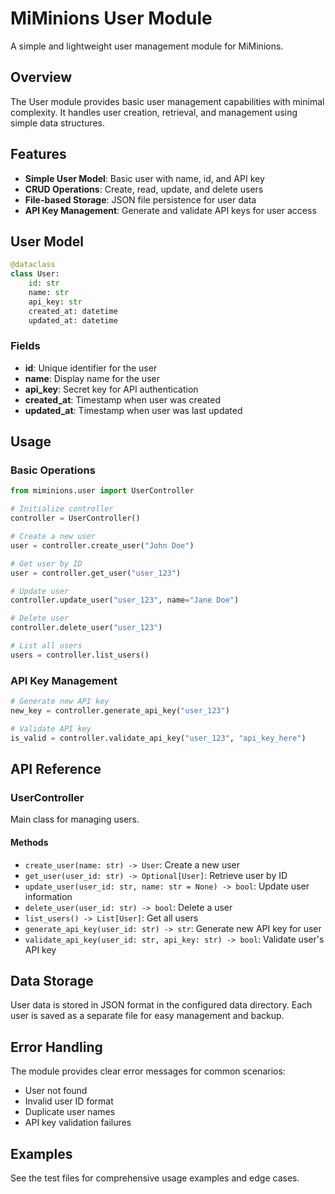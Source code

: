 # MiMinions User Module

A simple and lightweight user management module for MiMinions.

## Overview

The User module provides basic user management capabilities with minimal complexity. It handles user creation, retrieval, and management using simple data structures.

## Features

- **Simple User Model**: Basic user with name, id, and API key
- **CRUD Operations**: Create, read, update, and delete users
- **File-based Storage**: JSON file persistence for user data
- **API Key Management**: Generate and validate API keys for user access

## User Model

```python
@dataclass
class User:
    id: str
    name: str
    api_key: str
    created_at: datetime
    updated_at: datetime
```

### Fields

- **id**: Unique identifier for the user
- **name**: Display name for the user
- **api_key**: Secret key for API authentication
- **created_at**: Timestamp when user was created
- **updated_at**: Timestamp when user was last updated

## Usage

### Basic Operations

```python
from miminions.user import UserController

# Initialize controller
controller = UserController()

# Create a new user
user = controller.create_user("John Doe")

# Get user by ID
user = controller.get_user("user_123")

# Update user
controller.update_user("user_123", name="Jane Doe")

# Delete user
controller.delete_user("user_123")

# List all users
users = controller.list_users()
```

### API Key Management

```python
# Generate new API key
new_key = controller.generate_api_key("user_123")

# Validate API key
is_valid = controller.validate_api_key("user_123", "api_key_here")
```

## API Reference

### UserController

Main class for managing users.

#### Methods

- `create_user(name: str) -> User`: Create a new user
- `get_user(user_id: str) -> Optional[User]`: Retrieve user by ID
- `update_user(user_id: str, name: str = None) -> bool`: Update user information
- `delete_user(user_id: str) -> bool`: Delete a user
- `list_users() -> List[User]`: Get all users
- `generate_api_key(user_id: str) -> str`: Generate new API key for user
- `validate_api_key(user_id: str, api_key: str) -> bool`: Validate user's API key

## Data Storage

User data is stored in JSON format in the configured data directory. Each user is saved as a separate file for easy management and backup.

## Error Handling

The module provides clear error messages for common scenarios:
- User not found
- Invalid user ID format
- Duplicate user names
- API key validation failures

## Examples

See the test files for comprehensive usage examples and edge cases.
